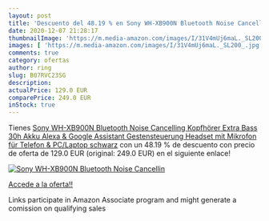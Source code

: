 ```yaml
---
layout: post
title: 'Descuento del 48.19 % en Sony WH-XB900N Bluetooth Noise Cancellin'
date: 2020-12-07 21:28:17
thumbnailImage: 'https://m.media-amazon.com/images/I/31V4mUj6maL._SL200_.jpg'
images: [ 'https://m.media-amazon.com/images/I/31V4mUj6maL._SL200_.jpg' ]
comments: true
category: ofertas
author: ring
slug: B07RVC23SG
description:
actualPrice: 129.0 EUR
comparePrice: 249.0 EUR
inStock: true
---
```


Tienes [Sony WH-XB900N Bluetooth Noise Cancelling Kopfhörer  Extra Bass  30h Akku  Alexa & Google Assistant  Gestensteuerung  Headset mit Mikrofon für Telefon & PC/Laptop  schwarz](https://www.amazon.de/dp/B07RVC23SG/?tag=tolees0ca-21) con un 48.19 % de descuento con precio de oferta de 129.0 EUR (original: 249.0 EUR) en el siguiente enlace!

[![Sony WH-XB900N Bluetooth Noise Cancellin](https://m.media-amazon.com/images/I/31V4mUj6maL._SL200_.jpg)](https://www.amazon.de/dp/B07RVC23SG/?tag=tolees0ca-21)

[Accede a la oferta!!](https://www.amazon.de/dp/B07RVC23SG/?tag=tolees0ca-21)

Links participate in Amazon Associate program and might generate a comission on qualifying sales


